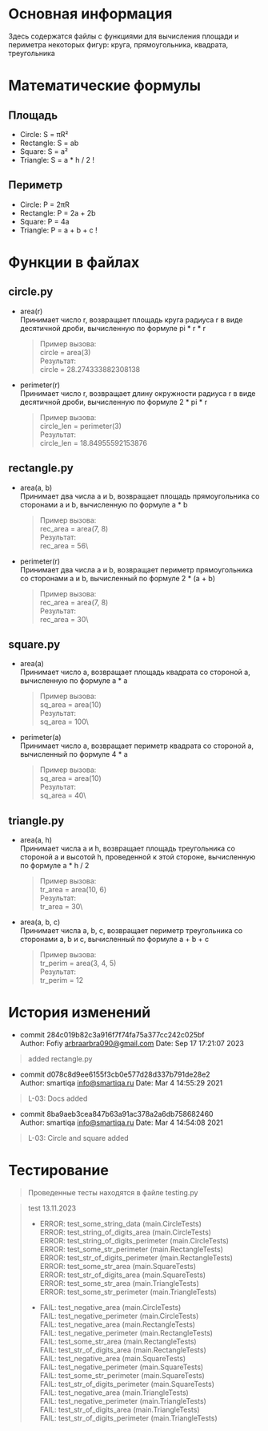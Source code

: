# Основная информация
Здесь содержатся файлы с функциями для вычисления площади и периметра некоторых фигур: круга, прямоугольника, квадрата, треугольника

# Математические формулы
## Площадь
- Circle: S = πR²
- Rectangle: S = ab
- Square: S = a²
- Triangle: S = a * h / 2 !

## Периметр
- Circle: P = 2πR
- Rectangle: P = 2a + 2b
- Square: P = 4a
- Triangle: P = a + b + c !

# Функции в файлах
## circle.py
- area(r)\
Принимает число r, возвращает площадь круга радиуса r в виде десятичной дроби, вычисленную по формуле pi * r * r
    >Пример вызова:\
        circle = area(3)\
    Результат:\
        circle = 28.274333882308138
- perimeter(r)\
Принимает число r, возвращает длину окружности радиуса r в виде десятичной дроби, вычисленную по формуле 2 * pi * r
    >Пример вызова:\
        circle_len = perimeter(3)\
    Результат:\
        circle_len = 18.84955592153876

## rectangle.py
- area(a, b)\
Принимает два числа a и b, возвращает площадь прямоугольника co сторонами a и b, вычисленную по формуле a * b 
    >Пример вызова:\
        rec_area = area(7, 8)\
    Результат:\
        rec_area = 56\
- perimeter(r)\
Принимает два числа a и b, возвращает периметр прямоугольника co сторонами a и b, вычисленный по формуле 2 * (a + b)
    >Пример вызова:\
        rec_area = area(7, 8)\
    Результат:\
        rec_area = 30\

## square.py
- area(a)\
Принимает число a, возвращает площадь квадрата co стороной a, вычисленную по формуле a * a 
    >Пример вызова:\
        sq_area = area(10)\
    Результат:\
        sq_area = 100\
- perimeter(a)\
Принимает число a, возвращает периметр квадрата co стороной a, вычисленный по формуле 4 * a 
    >Пример вызова:\
        sq_area = area(10)\
    Результат:\
        sq_area = 40\

## triangle.py
- area(a, h)\
Принимает числа a и h, возвращает площадь треугольника co стороной a и высотой h, проведенной к этой стороне, вычисленную по формуле a * h / 2
    >Пример вызова:\
        tr_area = area(10, 6)\
    Результат:\
        tr_area = 30\
- area(a, b, c)\
Принимает числа a, b, c, возвращает периметр треугольника co сторонами a, b и c, вычисленный по формуле a + b + c
    >Пример вызова:\
        tr_perim = area(3, 4, 5)\
    Результат:\
        tr_perim = 12

# История изменений
- commit 284c019b82c3a916f7f74fa75a377cc242c025bf \
Author: Fofiy <arbraarbra090@gmail.com>
Date: Sep 17 17:21:07 2023 
> added rectangle.py

- commit d078c8d9ee6155f3cb0e577d28d337b791de28e2 \
Author: smartiqa <info@smartiqa.ru>
Date: Mar 4 14:55:29 2021
> L-03: Docs added

- commit 8ba9aeb3cea847b63a91ac378a2a6db758682460 \
Author: smartiqa <info@smartiqa.ru>
Date: Mar 4 14:54:08 2021
> L-03: Circle and square added

# Тестирование
> Проведенные тесты находятся в файле testing.py

> test 13.11.2023
>- ERROR: test_some_string_data (main.CircleTests)\
ERROR: test_string_of_digits_area (main.CircleTests)\
ERROR: test_string_of_digits_perimeter (main.CircleTests)\
ERROR: test_some_str_perimeter (main.RectangleTests)\
ERROR: test_str_of_digits_perimeter (main.RectangleTests)\
ERROR: test_some_str_area (main.SquareTests)\
ERROR: test_str_of_digits_area (main.SquareTests)\
ERROR: test_some_str_area (main.TriangleTests)\
ERROR: test_some_str_perimeter (main.TriangleTests)
>
> 
>- FAIL: test_negative_area (main.CircleTests)\
FAIL: test_negative_perimeter (main.CircleTests)\
FAIL: test_negative_area (main.RectangleTests)\
FAIL: test_negative_perimeter (main.RectangleTests)\
FAIL: test_some_str_area (main.RectangleTests)\
FAIL: test_str_of_digits_area (main.RectangleTests)\
FAIL: test_negative_area (main.SquareTests)\
FAIL: test_negative_perimeter (main.SquareTests)\
FAIL: test_some_str_perimeter (main.SquareTests)\
FAIL: test_str_of_digits_perimeter (main.SquareTests)\
FAIL: test_negative_area (main.TriangleTests)\
FAIL: test_negative_perimeter (main.TriangleTests)\
FAIL: test_str_of_digits_area (main.TriangleTests)\
FAIL: test_str_of_digits_perimeter (main.TriangleTests)
